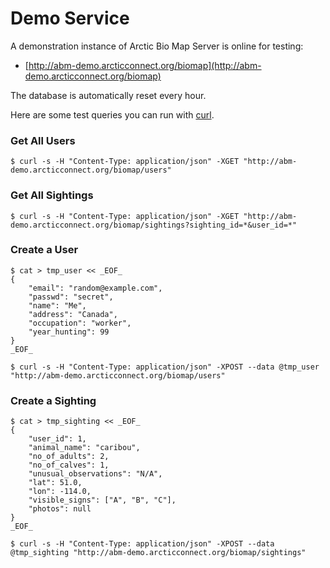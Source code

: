 # Demo Service

A demonstration instance of Arctic Bio Map Server is online for testing:

* [http://abm-demo.arcticconnect.org/biomap](http://abm-demo.arcticconnect.org/biomap)

The database is automatically reset every hour.

Here are some test queries you can run with [curl](http://curl.haxx.se).

### Get All Users

    $ curl -s -H "Content-Type: application/json" -XGET "http://abm-demo.arcticconnect.org/biomap/users"

### Get All Sightings

    $ curl -s -H "Content-Type: application/json" -XGET "http://abm-demo.arcticconnect.org/biomap/sightings?sighting_id=*&user_id=*"

### Create a User

    $ cat > tmp_user << _EOF_
    {
    	"email": "random@example.com",
    	"passwd": "secret",
    	"name": "Me",
    	"address": "Canada",
    	"occupation": "worker",
    	"year_hunting": 99
    }
    _EOF_

    $ curl -s -H "Content-Type: application/json" -XPOST --data @tmp_user "http://abm-demo.arcticconnect.org/biomap/users"

### Create a Sighting

    $ cat > tmp_sighting << _EOF_
    {
    	"user_id": 1,
    	"animal_name": "caribou",
    	"no_of_adults": 2,
    	"no_of_calves": 1,
    	"unusual_observations": "N/A",
    	"lat": 51.0,
    	"lon": -114.0,
    	"visible_signs": ["A", "B", "C"],
    	"photos": null
    }
    _EOF_

    $ curl -s -H "Content-Type: application/json" -XPOST --data @tmp_sighting "http://abm-demo.arcticconnect.org/biomap/sightings"
